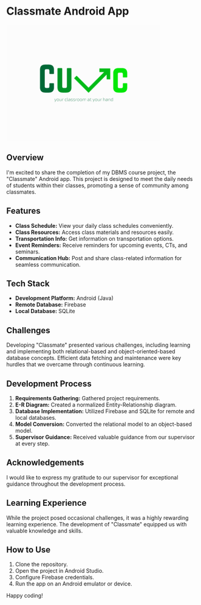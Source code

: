 # Classmate Android App

![Classmate Logo](https://github.com/Sharif37/CU-Virtual-Classroom-/blob/main/CUVC/app/src/main/res/drawable/logo.png)

## Overview

I'm excited to share the completion of my DBMS course project, the "Classmate" Android app. This project is designed to meet the daily needs of students within their classes, promoting a sense of community among classmates.

## Features

- **Class Schedule:** View your daily class schedules conveniently.
- **Class Resources:** Access class materials and resources easily.
- **Transportation Info:** Get information on transportation options.
- **Event Reminders:** Receive reminders for upcoming events, CTs, and seminars.
- **Communication Hub:** Post and share class-related information for seamless communication.

## Tech Stack

- **Development Platform:** Android (Java)
- **Remote Database:** Firebase
- **Local Database:** SQLite

## Challenges

Developing "Classmate" presented various challenges, including learning and implementing both relational-based and object-oriented-based database concepts. Efficient data fetching and maintenance were key hurdles that we overcame through continuous learning.

## Development Process

1. **Requirements Gathering:** Gathered project requirements.
2. **E-R Diagram:** Created a normalized Entity-Relationship diagram.
3. **Database Implementation:** Utilized Firebase and SQLite for remote and local databases.
4. **Model Conversion:** Converted the relational model to an object-based model.
5. **Supervisor Guidance:** Received valuable guidance from our supervisor at every step.

## Acknowledgements

I would like to express my gratitude to our supervisor for exceptional guidance throughout the development process.

## Learning Experience

While the project posed occasional challenges, it was a highly rewarding learning experience. The development of "Classmate" equipped us with valuable knowledge and skills.

## How to Use

1. Clone the repository.
2. Open the project in Android Studio.
3. Configure Firebase credentials.
4. Run the app on an Android emulator or device.

Happy coding!
